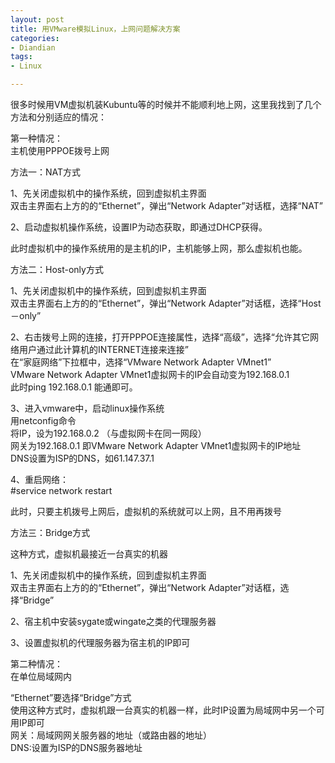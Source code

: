 ```yaml
---
layout: post
title: 用VMware模拟Linux，上网问题解决方案
categories:
- Diandian
tags:
- Linux

---
```

很多时候用VM虚拟机装Kubuntu等的时候并不能顺利地上网，这里我找到了几个方法和分别适应的情况：
<br />
<p>第一种情况：<br />主机使用PPPOE拨号上网</p>
<p>方法一：NAT方式</p>
<p>1、先关闭虚拟机中的操作系统，回到虚拟机主界面<br />双击主界面右上方的的“Ethernet”，弹出“Network Adapter”对话框，选择“NAT”</p>
<p>2、启动虚拟机操作系统，设置IP为动态获取，即通过DHCP获得。</p>
<p>此时虚拟机中的操作系统用的是主机的IP，主机能够上网，那么虚拟机也能。</p>
<p>方法二：Host-only方式</p>
<p>1、先关闭虚拟机中的操作系统，回到虚拟机主界面<br />双击主界面右上方的的“Ethernet”，弹出“Network Adapter”对话框，选择“Host－only”</p>
<p>2、右击拨号上网的连接，打开PPPOE连接属性，选择“高级”，选择“允许其它网络用户通过此计算机的INTERNET连接来连接”<br />在“家庭网络”下拉框中，选择“VMware Network Adapter VMnet1”<br />VMware Network Adapter VMnet1虚拟网卡的IP会自动变为192.168.0.1<br />此时ping 192.168.0.1 能通即可。</p>
<p>3、进入vmware中，启动linux操作系统<br />用netconfig命令<br />将IP，设为192.168.0.2 （与虚拟网卡在同一网段）<br />网关为192.168.0.1 即VMware Network Adapter VMnet1虚拟网卡的IP地址<br />DNS设置为ISP的DNS，如61.147.37.1</p>
<p>4、重启网络：<br />#service network restart</p>
<p>此时，只要主机拨号上网后，虚拟机的系统就可以上网，且不用再拨号</p>
<p>方法三：Bridge方式</p>
<p>这种方式，虚拟机最接近一台真实的机器</p>
<p>1、先关闭虚拟机中的操作系统，回到虚拟机主界面<br />双击主界面右上方的的“Ethernet”，弹出“Network Adapter”对话框，选择“Bridge”</p>
<p>2、宿主机中安装sygate或wingate之类的代理服务器</p>
<p>3、设置虚拟机的代理服务器为宿主机的IP即可</p>
<p>第二种情况：<br />在单位局域网内</p>
<p>“Ethernet”要选择“Bridge”方式<br />使用这种方式时，虚拟机跟一台真实的机器一样，此时IP设置为局域网中另一个可用IP即可<br />网关：局域网网关服务器的地址（或路由器的地址）<br />DNS:设置为ISP的DNS服务器地址</p>